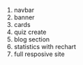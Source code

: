 1. navbar 
2. banner
3. cards
4. quiz create
5. blog section
6. statistics with rechart
7. full resposive site
